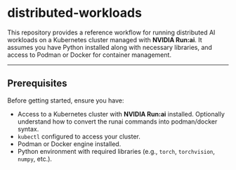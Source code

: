 # distributed-workloads

This repository provides a reference workflow for running distributed AI workloads on a Kubernetes cluster managed with **NVIDIA Run:ai**. It assumes you have Python installed along with necessary libraries, and access to Podman or Docker for container management.

---

## Prerequisites

Before getting started, ensure you have:

- Access to a Kubernetes cluster with **NVIDIA Run:ai** installed. Optionally understand how to convert the runai commands into podman/docker syntax.
- `kubectl` configured to access your cluster.
- Podman or Docker engine installed.
- Python environment with required libraries (e.g., `torch`, `torchvision`, `numpy`, etc.).

